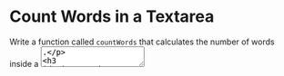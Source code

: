 # Count Words in a Textarea

Write a function called `countWords` that calculates the number of words inside a <textarea>.

### Instructions:

- The function should accept the ID of a <textarea>.
- It should return the number of words, defined as space-separated strings.
